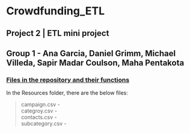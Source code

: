 # Crowdfunding_ETL
## Project 2 | ETL mini project
## Group 1 - Ana Garcia, Daniel Grimm, Michael Villeda, Sapir Madar Coulson, Maha Pentakota
### <ins>Files in the repository and their functions</ins>
In the Resources folder, there are the below files:<br>
> campaign.csv - <br>
> categroy.csv - <br>
> contacts.csv - <br>
> subcategory.csv - <br>
> 
  
